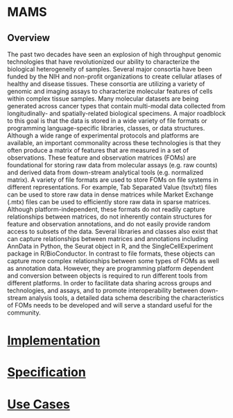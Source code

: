 # MAMS

## Overview

The past two decades have seen an explosion of high throughput genomic technologies that have revolutionized our ability to characterize the biological heterogeneity of samples. Several major consortia have been funded by the NIH and non-profit organizations to create cellular atlases of healthy and disease tissues. These consortia are utilizing a variety of genomic and imaging assays to characterize molecular features of cells within complex tissue samples. Many molecular datasets are being generated across cancer types that contain multi-modal data collected from longitudinally- and spatially-related biological specimens. A major roadblock to this goal is that the data is stored in a wide variety of file formats or programming language-specific libraries, classes, or data structures. Although a wide range of experimental protocols and platforms are available, an important commonality across these technologies is that they often produce a matrix of features that are measured in a set of observations. These feature and observation matrices (FOMs) are foundational for storing raw data from molecular assays (e.g. raw counts) and derived data from down-stream analytical tools (e.g. normalized matrix). A variety of file formats are used to store FOMs on file systems in different representations. For example, Tab Separated Value (tsv/txt) files can be used to store raw data in dense matrices while Market Exchange (.mtx) files can be used to efficiently store raw data in sparse matrices. Although platform-independent, these formats do not readily capture relationships between matrices, do not inherently contain structures for feature and observation annotations, and do not easily provide random access to subsets of the data. Several libraries and classes also exist that can capture relationships between matrices and annotations including AnnData in Python, the Seurat object in R, and the SingleCellExperiment package in R/BioConductor. In contrast to file formats, these objects can capture more complex relationships between some types of FOMs as well as annotation data. However, they are programming platform dependent and conversion between objects is required to run different tools from different platforms. In order to facilitate data sharing across groups and technologies, and assays, and to promote interoperability between down-stream analysis tools, a detailed data schema describing the characteristics of FOMs needs to be developed and will serve a standard useful for the community.


# [Implementation](list_implementation.md)  
# [Specification](specification.md)
# [Use Cases](use_cases)

